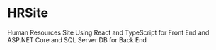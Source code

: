 # HRSite
Human Resources Site Using React and TypeScript for Front End and ASP.NET Core and SQL Server DB for Back End
